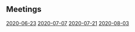 ## Meetings

[2020-06-23](2020-06-23)
[2020-07-07](2020-07-07)
[2020-07-21](2020-07-21)
[2020-08-03](2020-08-03)
